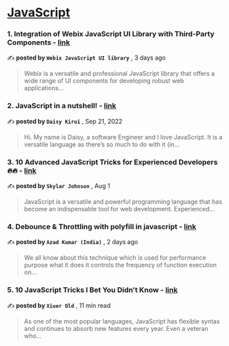 
<h1><a href=https://medium.com/tag/javascript-development/recommended target="_blank" rel="noopener noreferrer">JavaScript</a></h1>
<h3>1. Integration of Webix JavaScript UI Library with Third-Party Components - <a href=https://medium.com/@webix-ui/integration-of-webix-javascript-ui-library-with-third-party-components-95a549494858?source=tag_recommended_feed---------0-84----------javascript_development----------4d54d71e_3155_4773_ae62_e97b188c57cb------- target="_blank" rel="noopener noreferrer">link</a></h3>

✍️ **posted by `Webix JavaScript UI library`** <date> , 3 days ago</date>

<blockquote>Webix is a versatile and professional JavaScript library that offers a wide range of UI components for developing robust web applications…</blockquote>

<h3>2. JavaScript in a nutshell! - <a href=https://medium.com/@daisykirui/javascript-in-a-nutshell-669dab5b6e78?source=tag_recommended_feed---------1-107----------javascript_development----------4d54d71e_3155_4773_ae62_e97b188c57cb------- target="_blank" rel="noopener noreferrer">link</a></h3>

✍️ **posted by `Daisy Kirui`** <date> , Sep 21, 2022</date>

<blockquote>Hi. My name is Daisy, a software Engineer and I love JavaScript. It is a versatile language as there’s so much to do with it (in…</blockquote>

<h3>3. 10 Advanced JavaScript Tricks for Experienced Developers 🔥🔥 - <a href=https://medium.com/@codegirljs/10-advanced-javascript-tricks-for-experienced-developers-7e42b5b37d83?source=tag_recommended_feed---------2-85----------javascript_development----------4d54d71e_3155_4773_ae62_e97b188c57cb------- target="_blank" rel="noopener noreferrer">link</a></h3>

✍️ **posted by `Skylar Johnson`** <date> , Aug 1</date>

<blockquote>JavaScript is a versatile and powerful programming language that has become an indispensable tool for web development. Experienced…</blockquote>

<h3>4. Debounce & Throttling with polyfill in javascript - <a href=https://medium.com/@kumarazad2917/debounce-throttling-with-polyfill-in-javascript-e368711f180a?source=tag_recommended_feed---------3-84----------javascript_development----------4d54d71e_3155_4773_ae62_e97b188c57cb------- target="_blank" rel="noopener noreferrer">link</a></h3>

✍️ **posted by `Azad Kumar (India)`** <date> , 2 days ago</date>

<blockquote>We all know about this technique which is used for performance purpose what it does it controls the frequency of function execution on…</blockquote>

<h3>5. 10 JavaScript Tricks I Bet You Didn’t Know - <a href=https://medium.com/javascript-in-plain-english/10-javascript-tricks-i-bet-you-didnt-know-58243196adad?source=tag_recommended_feed---------4-85----------javascript_development----------4d54d71e_3155_4773_ae62_e97b188c57cb------- target="_blank" rel="noopener noreferrer">link</a></h3>

✍️ **posted by `Xiuer Old`** <date> , 11 min read</date>

<blockquote>As one of the most popular languages, JavaScript has flexible syntax and continues to absorb new features every year. Even a veteran who…</blockquote>

